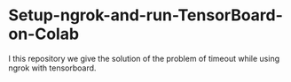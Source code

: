 # Setup-ngrok-and-run-TensorBoard-on-Colab
I this repository we give the solution of the problem of timeout while using ngrok with tensorboard.


